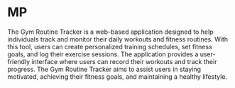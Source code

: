 # MP

The Gym Routine Tracker is a web-based application designed to help individuals track and monitor their daily workouts and fitness routines.
With this tool, users can create personalized training schedules, set fitness goals, and log their exercise sessions.
The application provides a user-friendly interface where users can record their workouts and track their progress.
The Gym Routine Tracker aims to assist users in staying motivated, achieving their fitness goals, and maintaining a healthy lifestyle.

